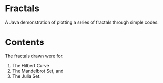 # Fractals
A Java demonstration of plotting a series of fractals through simple codes. 
# Contents
The fractals drawn were for:
  1. The Hilbert Curve
  2. The Mandelbrot Set, and 
  3. The Julia Set.
